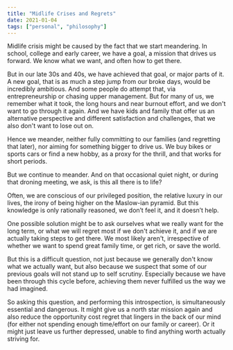 ```yaml
---
title: "Midlife Crises and Regrets"
date: 2021-01-04
tags: ["personal", "philosophy"]
---
```


Midlife crisis might be caused by the fact that we start meandering. In school, college and early career, we have a goal, a mission that drives us forward. We know what we want, and often how to get there.

But in our late 30s and 40s, we have achieved that goal, or major parts of it. A new goal, that is as much a step jump from our broke days, would be incredibly ambitious. And some people do attempt that, via entrepreneurship or chasing upper management. But for many of us, we remember what it took, the long hours and near burnout effort, and we don't want to go through it again. And we have kids and family that offer us an alternative perspective and different satisfaction and challenges, that we also don't want to lose out on.

Hence we meander, neither fully committing to our families (and regretting that later), nor aiming for something bigger to drive us. We buy bikes or sports cars or find a new hobby, as a proxy for the thrill, and that works for short periods.

But we continue to meander. And on that occasional quiet night, or during that droning meeting, we ask, is this all there is to life?

Often, we are conscious of our privileged position, the relative luxury in our lives, the irony of being higher on the Maslow-ian pyramid. But this knowledge is only rationally reasoned, we don’t feel it, and it doesn’t help.

One possible solution might be to ask ourselves what we really want for the long term, or what we will regret most if we don't achieve it, and if we are actually taking steps to get there. We most likely aren't, irrespective of whether we want to spend great family time, or get rich, or save the world.

But this is a difficult question, not just because we generally don't know what we actually want, but also because we suspect that some of our previous goals will not stand up to self scrutiny. Especially because we have been through this cycle before, achieving them never fulfilled us the way we had imagined.

So asking this question, and performing this introspection, is simultaneously essential and dangerous. It might give us a north star mission again and also reduce the opportunity cost regret that lingers in the back of our mind (for either not spending enough time/effort on our family or career). Or it might just leave us further depressed, unable to find anything worth actually striving for.
